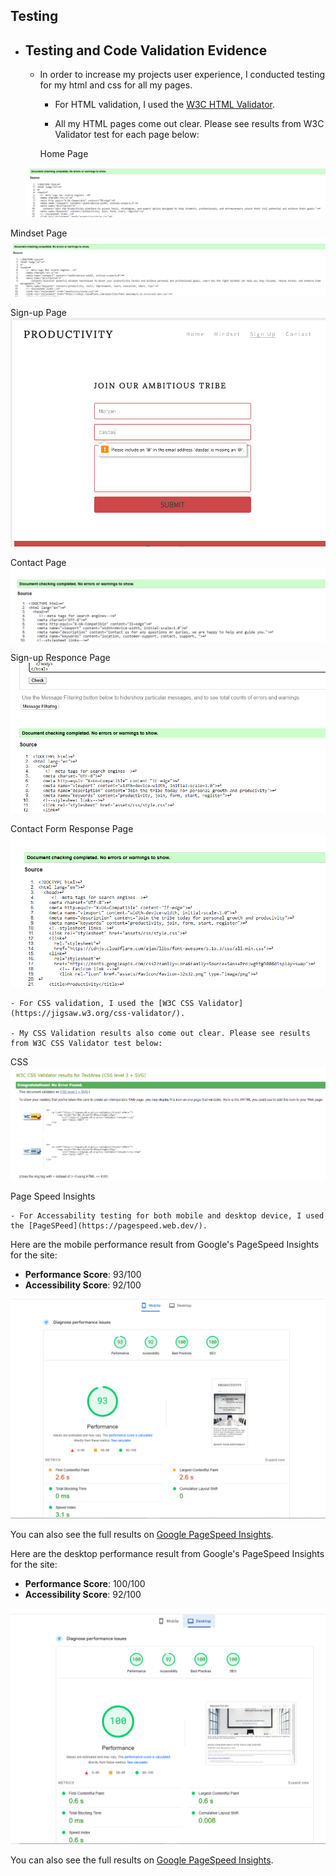 ## Testing

- ## Testing and Code Validation Evidence

  - In order to increase my projects user experience, I conducted testing for my html and css for all my pages.

    - For HTML validation, I used the [W3C HTML Validator](https://validator.w3.org/).

    - All my HTML pages come out clear. Please see results from W3C Validator test for each page below:

    Home Page
  <img src="assets/readme-images/indexhtmlvalidator.png" style="background-color: black" alt="Horizon Photo">
</div>


  Mindset Page
  <img src="assets/readme-images/mindsethtmlvalidator.png" style="background-color: black" alt="Horizon Photo">
</div>

  Sign-up Page
  <img src="assets/readme-images/signupvalidation.png" style="background-color: black" alt="Horizon Photo">
</div>

  Contact Page
  <img src="assets/readme-images/contacthtmlvalidator.png" style="background-color: black" alt="Horizon Photo">
</div>

  Sign-up Responce Page
  <img src="assets/readme-images/formresponcehtmlvalidator.png" style="background-color: black" alt="Horizon Photo">
</div>

  Contact Form Response Page
  <img src="assets/readme-images/contactresponcehtmlvalidator.png" style="background-color: black" alt="Horizon Photo">
</div>

    - For CSS validation, I used the [W3C CSS Validator](https://jigsaw.w3.org/css-validator/).

    - My CSS Validation results also come out clear. Please see results from W3C CSS Validator test below:

  CSS
  <img src="assets/readme-images/cssvalidator.png" style="background-color: black" alt="Horizon Photo">
</div>

  Page Speed Insights

    - For Accessability testing for both mobile and desktop device, I used the [PageSPeed](https://pagespeed.web.dev/).


Here are the mobile performance result from Google's PageSpeed Insights for the site:

- **Performance Score**: 93/100
- **Accessibility Score**: 92/100

<div align="center">
  <img src="assets/readme-images/performanceindexmobile.png" style="background-color: black" alt="Horizon Photo">
</div>

You can also see the full results on [Google PageSpeed Insights](https://pagespeed.web.dev/analysis/https-maryangelle-github-io-Productivity/n8cuijivsc?form_factor=mobile).

Here are the desktop performance result from Google's PageSpeed Insights for the site:

- **Performance Score**: 100/100
- **Accessibility Score**: 92/100

<div align="center">
  <img src="assets/readme-images/desktopperformance.png" style="background-color: black" alt="Horizon Photo">
</div>

You can also see the full results on [Google PageSpeed Insights](https://pagespeed.web.dev/analysis/https-maryangelle-github-io-Productivity/n8cuijivsc?form_factor=desktop).
